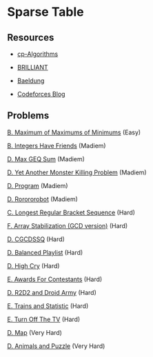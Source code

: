# **Sparse Table** 

## **Resources**
*  [cp-Algorithms](https://cp-algorithms.com/data_structures/sparse-table.html) 

* [BRILLIANT](https://brilliant.org/wiki/sparse-table/)

* [Baeldung](https://www.baeldung.com/cs/sparse-tables)
* [Codeforces Blog](https://codeforces.com/blog/entry/101083)

## **Problems** 

[B. Maximum of Maximums of Minimums](https://codeforces.com/problemset/problem/872/B) (Easy)

[B. Integers Have Friends](https://codeforces.com/problemset/problem/1548/B) (Madiem)

[D. Max GEQ Sum](https://codeforces.com/problemset/problem/1691/D) (Madiem)

[D. Yet Another Monster Killing Problem](https://codeforces.com/problemset/problem/1257/D) (Madiem)

[D. Program](https://codeforces.com/problemset/problem/1473/D) (Madiem)

[D. Rorororobot](https://codeforces.com/problemset/problem/1709/D) (Madiem)

[C. Longest Regular Bracket Sequence](https://codeforces.com/contest/5/problem/C) (Hard) 

[F. Array Stabilization (GCD version)](https://codeforces.com/problemset/problem/1547/F) (Hard)

[D. CGCDSSQ](https://codeforces.com/problemset/problem/475/D) (Hard)

[D. Balanced Playlist](https://codeforces.com/problemset/problem/1237/D) (Hard)

[D. High Cry](https://codeforces.com/problemset/problem/875/D) (Hard)

[E. Awards For Contestants](https://codeforces.com/contest/873/problem/E) (Hard)

[D. R2D2 and Droid Army](https://codeforces.com/problemset/problem/514/D) (Hard)

[E. Trains and Statistic](https://codeforces.com/contest/675/problem/E) (Hard)

[E. Turn Off The TV](https://codeforces.com/contest/863/problem/E) (Hard)

[D. Map](https://codeforces.com/contest/15/problem/D) (Very Hard)

[D. Animals and Puzzle](https://codeforces.com/contest/713/problem/D) (Very Hard)
